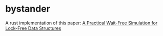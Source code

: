 # bystander
A rust implementation of this paper: [A Practical Wait-Free Simulation for Lock-Free Data Structures](https://www.cs.technion.ac.il/~erez/Papers/wf-simulation-ppopp14.pdf)
